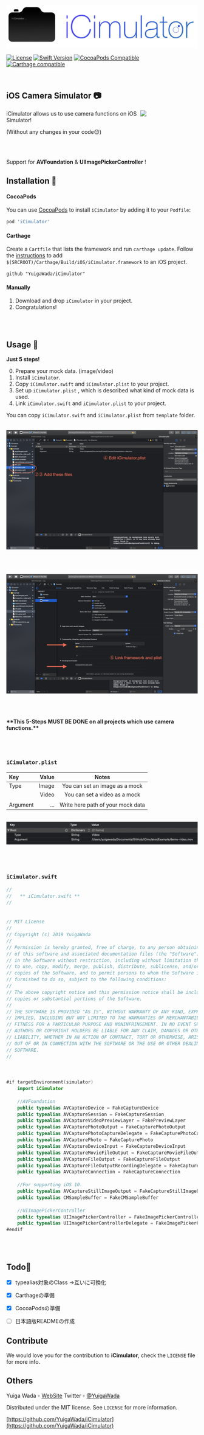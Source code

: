 <img src="resources/Banner.png">

[![License][license-image]][license-url]
[![Swift Version][swift-image]][swift-url]
[![CocoaPods Compatible](https://img.shields.io/cocoapods/v/EZSwiftExtensions.svg)](https://img.shields.io/cocoapods/v/LFAlertController.svg)
[![Carthage compatible](https://img.shields.io/badge/Carthage-compatible-4BC51D.svg?style=flat)](https://github.com/Carthage/Carthage)

<br>

## iOS Camera Simulator 📷

<img align="right" src="resources/demo.gif" width=30%>

iCimulator allows us to use camera functions on iOS Simulator!

(Without any changes in your code😊)

<!-- (日本語は[こちら](https://qiita.com/yuwd/items/)) -->

<br><br>

Support for **AVFoundation** & **UIImagePickerController** !

## Installation 🎈

#### CocoaPods
You can use [CocoaPods](http://cocoapods.org/) to install `iCimulator` by adding it to your `Podfile`:

```ruby
pod 'iCimulator'
```

#### Carthage
Create a `Cartfile` that lists the framework and run `carthage update`. Follow the [instructions](https://github.com/Carthage/Carthage#if-youre-building-for-ios) to add `$(SRCROOT)/Carthage/Build/iOS/iCimulator.framework` to an iOS project.

```
github "YuigaWada/iCimulator"
```

#### Manually
1. Download and drop ```iCimulator``` in your project.  
2. Congratulations!  

<br><br>

## Usage 🍏
**Just 5 steps!**

0. Prepare your mock data. (image/video)
1. Install ```iCimulator```.
2. Copy ```iCimulator.swift``` and ```iCimulator.plist``` to your project.
3. Set up ```iCimulator.plist``` , which is described what kind of mock data is used.
4. Link ```iCimulator.swift``` and ```iCimulator.plist``` to your project.

You can copy ```iCimulator.swift``` and ```iCimulator.plist``` from ```template``` folder.

<br>

<img src="resources/usage/screenshot1.png">

<br><br>

<img src="resources/usage/screenshot2.png">

<br><br>

**\*\*This 5-Steps MUST BE DONE on all projects which use camera functions.\*\***

<br><br>

### ```iCimulator.plist```

| Key | Value | Notes |
|:-----------|------------:|:------------:|
| Type | Image | You can set an image as a mock |
|  | Video | You can set a video as a mock |
|  |  |  |
| Argument | ... | Write here path of your mock data |

<br>

<img src="resources/usage/screenshot3.png">

<br><br>

### ```iCimulator.swift```

```swift
//
//   ** iCimulator.swift **
//


// MIT License
//
// Copyright (c) 2019 YuigaWada
//
// Permission is hereby granted, free of charge, to any person obtaining a copy
// of this software and associated documentation files (the "Software"), to deal
// in the Software without restriction, including without limitation the rights
// to use, copy, modify, merge, publish, distribute, sublicense, and/or sell
// copies of the Software, and to permit persons to whom the Software is
// furnished to do so, subject to the following conditions:
//
// The above copyright notice and this permission notice shall be included in all
// copies or substantial portions of the Software.
//
// THE SOFTWARE IS PROVIDED "AS IS", WITHOUT WARRANTY OF ANY KIND, EXPRESS OR
// IMPLIED, INCLUDING BUT NOT LIMITED TO THE WARRANTIES OF MERCHANTABILITY,
// FITNESS FOR A PARTICULAR PURPOSE AND NONINFRINGEMENT. IN NO EVENT SHALL THE
// AUTHORS OR COPYRIGHT HOLDERS BE LIABLE FOR ANY CLAIM, DAMAGES OR OTHER
// LIABILITY, WHETHER IN AN ACTION OF CONTRACT, TORT OR OTHERWISE, ARISING FROM,
// OUT OF OR IN CONNECTION WITH THE SOFTWARE OR THE USE OR OTHER DEALINGS IN THE
// SOFTWARE.
//



#if targetEnvironment(simulator)
    import iCimulator

    //AVFoundation
    public typealias AVCaptureDevice = FakeCaptureDevice
    public typealias AVCaptureSession = FakeCaptureSession
    public typealias AVCaptureVideoPreviewLayer = FakePreviewLayer
    public typealias AVCapturePhotoOutput = FakeCapturePhotoOutput
    public typealias AVCapturePhotoCaptureDelegate = FakeCapturePhotoCaptureDelegate
    public typealias AVCapturePhoto = FakeCapturePhoto
    public typealias AVCaptureDeviceInput = FakeCaptureDeviceInput
    public typealias AVCaptureMovieFileOutput = FakeCaptureMovieFileOutput
    public typealias AVCaptureFileOutput = FakeCaptureFileOutput
    public typealias AVCaptureFileOutputRecordingDelegate = FakeCaptureFileOutputRecordingDelegate
    public typealias AVCaptureConnection = FakeCaptureConnection

    //For supporting iOS 10.
    public typealias AVCaptureStillImageOutput = FakeCaptureStillImageOutput
    public typealias CMSampleBuffer = FakeCMSampleBuffer

    //UIImagePickerController
    public typealias UIImagePickerController = FakeImagePickerController
    public typealias UIImagePickerControllerDelegate = FakeImagePickerControllerDelegate
#endif


```

<br><br>

## Todo📒
- [x] typealias対象のClass →互いに可換化
- [x] Carthageの準備
- [x] CocoaPodsの準備
- [ ] 日本語版READMEの作成


## Contribute

We would love you for the contribution to **iCimulator**, check the ``LICENSE`` file for more info.



## Others

Yuiga Wada -  [WebSite](https://yuiga.dev)
Twitter         - [@YuigaWada](https://twitter.com/YuigaWada)





Distributed under the MIT license. See ``LICENSE`` for more information.

[https://github.com/YuigaWada/iCimulator](https://github.com/YuigaWada/iCimulator)




[swift-image]:https://img.shields.io/badge/swift-5.0-orange.svg
[swift-url]: https://swift.org/
[license-image]: https://img.shields.io/badge/License-MIT-blue.svg
[license-url]: LICENSE
[codebeat-image]: https://codebeat.co/badges/c19b47ea-2f9d-45df-8458-b2d952fe9dad
[codebeat-url]: https://codebeat.co/projects/github-com-vsouza-awesomeios-com

